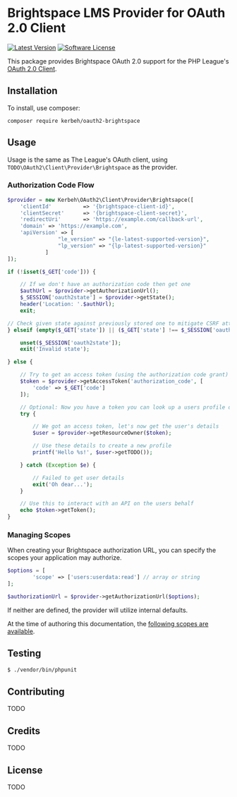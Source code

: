 # Brightspace LMS Provider for OAuth 2.0 Client
[![Latest Version](https://img.shields.io/github/release-pre/kerbeh/oauth2-brightspace.svg?style=flat-square)](https://github.com/kerbeh/oauth-brightspace/releases)
[![Software License](https://img.shields.io/badge/license-MIT-brightgreen.svg?style=flat-square)](LICENSE.md)

This package provides Brightspace OAuth 2.0 support for the PHP League's [OAuth 2.0 Client](https://github.com/thephpleague/oauth2-client).

## Installation

To install, use composer:

```
composer require kerbeh/oauth2-brightspace
```

## Usage

Usage is the same as The League's OAuth client, using `TODO\OAuth2\Client\Provider\Brightspace` as the provider.

### Authorization Code Flow

```php
$provider = new Kerbeh\OAuth2\Client\Provider\Brightsapce([
    'clientId'          => '{brightspace-client-id}',
    'clientSecret'      => '{brightspace-client-secret}',
    'redirectUri'       => 'https://example.com/callback-url',
    'domain' => 'https://example.com',
    'apiVersion' => [
                "le_version" => "{le-latest-supported-version}",
                "lp_version" => "{lp-latest-supported-version}"
            ]
]);

if (!isset($_GET['code'])) {

    // If we don't have an authorization code then get one
    $authUrl = $provider->getAuthorizationUrl();
    $_SESSION['oauth2state'] = $provider->getState();
    header('Location: '.$authUrl);
    exit;

// Check given state against previously stored one to mitigate CSRF attack
} elseif (empty($_GET['state']) || ($_GET['state'] !== $_SESSION['oauth2state'])) {

    unset($_SESSION['oauth2state']);
    exit('Invalid state');

} else {

    // Try to get an access token (using the authorization code grant)
    $token = $provider->getAccessToken('authorization_code', [
        'code' => $_GET['code']
    ]);

    // Optional: Now you have a token you can look up a users profile data
    try {

        // We got an access token, let's now get the user's details
        $user = $provider->getResourceOwner($token);

        // Use these details to create a new profile
        printf('Hello %s!', $user->getTODO());

    } catch (Exception $e) {

        // Failed to get user details
        exit('Oh dear...');
    }

    // Use this to interact with an API on the users behalf
    echo $token->getToken();
}
```

### Managing Scopes

When creating your Brightspace authorization URL, you can specify the scopes your application may authorize.

```php
$options = [
        'scope' => ['users:userdata:read'] // array or string
];

$authorizationUrl = $provider->getAuthorizationUrl($options);
```
If neither are defined, the provider will utilize internal defaults.

At the time of authoring this documentation, the [following scopes are available](https://docs.valence.desire2learn.com/http-scopestable.html).

## Testing

``` bash
$ ./vendor/bin/phpunit
```

## Contributing

TODO

## Credits

TODO

## License

TODO
